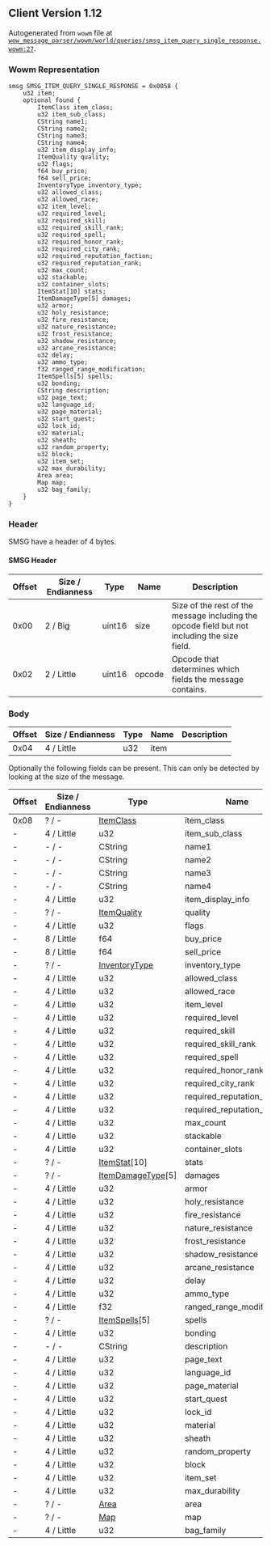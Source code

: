 ## Client Version 1.12

Autogenerated from `wowm` file at [`wow_message_parser/wowm/world/queries/smsg_item_query_single_response.wowm:27`](https://github.com/gtker/wow_messages/tree/main/wow_message_parser/wowm/world/queries/smsg_item_query_single_response.wowm#L27).

### Wowm Representation
```rust,ignore
smsg SMSG_ITEM_QUERY_SINGLE_RESPONSE = 0x0058 {
    u32 item;
    optional found {
        ItemClass item_class;
        u32 item_sub_class;
        CString name1;
        CString name2;
        CString name3;
        CString name4;
        u32 item_display_info;
        ItemQuality quality;
        u32 flags;
        f64 buy_price;
        f64 sell_price;
        InventoryType inventory_type;
        u32 allowed_class;
        u32 allowed_race;
        u32 item_level;
        u32 required_level;
        u32 required_skill;
        u32 required_skill_rank;
        u32 required_spell;
        u32 required_honor_rank;
        u32 required_city_rank;
        u32 required_reputation_faction;
        u32 required_reputation_rank;
        u32 max_count;
        u32 stackable;
        u32 container_slots;
        ItemStat[10] stats;
        ItemDamageType[5] damages;
        u32 armor;
        u32 holy_resistance;
        u32 fire_resistance;
        u32 nature_resistance;
        u32 frost_resistance;
        u32 shadow_resistance;
        u32 arcane_resistance;
        u32 delay;
        u32 ammo_type;
        f32 ranged_range_modification;
        ItemSpells[5] spells;
        u32 bonding;
        CString description;
        u32 page_text;
        u32 language_id;
        u32 page_material;
        u32 start_quest;
        u32 lock_id;
        u32 material;
        u32 sheath;
        u32 random_property;
        u32 block;
        u32 item_set;
        u32 max_durability;
        Area area;
        Map map;
        u32 bag_family;
    }
}
```
### Header
SMSG have a header of 4 bytes.

#### SMSG Header
| Offset | Size / Endianness | Type   | Name   | Description |
| ------ | ----------------- | ------ | ------ | ----------- |
| 0x00   | 2 / Big           | uint16 | size   | Size of the rest of the message including the opcode field but not including the size field.|
| 0x02   | 2 / Little        | uint16 | opcode | Opcode that determines which fields the message contains.|
### Body
| Offset | Size / Endianness | Type | Name | Description |
| ------ | ----------------- | ---- | ---- | ----------- |
| 0x04 | 4 / Little | u32 | item |  |

Optionally the following fields can be present. This can only be detected by looking at the size of the message.

| Offset | Size / Endianness | Type | Name | Description |
| ------ | ----------------- | ---- | ---- | ----------- |
| 0x08 | ? / - | [ItemClass](itemclass.md) | item_class |  |
| - | 4 / Little | u32 | item_sub_class |  |
| - | - / - | CString | name1 |  |
| - | - / - | CString | name2 |  |
| - | - / - | CString | name3 |  |
| - | - / - | CString | name4 |  |
| - | 4 / Little | u32 | item_display_info |  |
| - | ? / - | [ItemQuality](itemquality.md) | quality |  |
| - | 4 / Little | u32 | flags |  |
| - | 8 / Little | f64 | buy_price |  |
| - | 8 / Little | f64 | sell_price |  |
| - | ? / - | [InventoryType](inventorytype.md) | inventory_type |  |
| - | 4 / Little | u32 | allowed_class |  |
| - | 4 / Little | u32 | allowed_race |  |
| - | 4 / Little | u32 | item_level |  |
| - | 4 / Little | u32 | required_level |  |
| - | 4 / Little | u32 | required_skill |  |
| - | 4 / Little | u32 | required_skill_rank |  |
| - | 4 / Little | u32 | required_spell |  |
| - | 4 / Little | u32 | required_honor_rank |  |
| - | 4 / Little | u32 | required_city_rank |  |
| - | 4 / Little | u32 | required_reputation_faction |  |
| - | 4 / Little | u32 | required_reputation_rank |  |
| - | 4 / Little | u32 | max_count |  |
| - | 4 / Little | u32 | stackable |  |
| - | 4 / Little | u32 | container_slots |  |
| - | ? / - | [ItemStat](itemstat.md)[10] | stats |  |
| - | ? / - | [ItemDamageType](itemdamagetype.md)[5] | damages |  |
| - | 4 / Little | u32 | armor |  |
| - | 4 / Little | u32 | holy_resistance |  |
| - | 4 / Little | u32 | fire_resistance |  |
| - | 4 / Little | u32 | nature_resistance |  |
| - | 4 / Little | u32 | frost_resistance |  |
| - | 4 / Little | u32 | shadow_resistance |  |
| - | 4 / Little | u32 | arcane_resistance |  |
| - | 4 / Little | u32 | delay |  |
| - | 4 / Little | u32 | ammo_type |  |
| - | 4 / Little | f32 | ranged_range_modification |  |
| - | ? / - | [ItemSpells](itemspells.md)[5] | spells |  |
| - | 4 / Little | u32 | bonding |  |
| - | - / - | CString | description |  |
| - | 4 / Little | u32 | page_text |  |
| - | 4 / Little | u32 | language_id |  |
| - | 4 / Little | u32 | page_material |  |
| - | 4 / Little | u32 | start_quest |  |
| - | 4 / Little | u32 | lock_id |  |
| - | 4 / Little | u32 | material |  |
| - | 4 / Little | u32 | sheath |  |
| - | 4 / Little | u32 | random_property |  |
| - | 4 / Little | u32 | block |  |
| - | 4 / Little | u32 | item_set |  |
| - | 4 / Little | u32 | max_durability |  |
| - | ? / - | [Area](area.md) | area |  |
| - | ? / - | [Map](map.md) | map |  |
| - | 4 / Little | u32 | bag_family |  |
